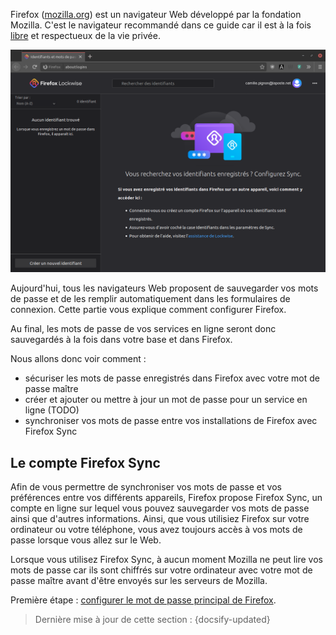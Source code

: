 Firefox ([mozilla.org](https://www.mozilla.org/fr/firefox/new/)) est un navigateur Web développé par la fondation Mozilla. C'est le navigateur recommandé dans ce guide car il est à la fois [libre](https://fr.wikipedia.org/wiki/Logiciel_libre) et respectueux de la vie privée.

![Firefox lockwise](../_media/firefox.png)

Aujourd'hui, tous les navigateurs Web proposent de sauvegarder vos mots de passe et de les remplir automatiquement dans les formulaires de connexion. Cette partie vous explique comment configurer Firefox.

Au final, les mots de passe de vos services en ligne seront donc sauvegardés à la fois dans votre base et dans Firefox.

Nous allons donc voir comment :

- sécuriser les mots de passe enregistrés dans Firefox avec votre mot de passe maître
- créer et ajouter ou mettre à jour un mot de passe pour un service en ligne (TODO)
- synchroniser vos mots de passe entre vos installations de Firefox avec Firefox Sync

## Le compte Firefox Sync

Afin de vous permettre de synchroniser vos mots de passe et vos préférences entre vos différents appareils, Firefox propose Firefox Sync, un compte en ligne sur lequel vous pouvez sauvegarder vos mots de passe ainsi que d'autres informations. Ainsi, que vous utilisiez Firefox sur votre ordinateur ou votre téléphone, vous avez toujours accès à vos mots de passe lorsque vous allez sur le Web.

Lorsque vous utilisez Firefox Sync, à aucun moment Mozilla ne peut lire vos mots de passe car ils sont chiffrés sur votre ordinateur avec votre mot de passe maître avant d'être envoyés sur les serveurs de Mozilla.

Première étape : [configurer le mot de passe principal de Firefox](fr/firefox-configuring-master-password.md).

> Dernière mise à jour de cette section : {docsify-updated}
